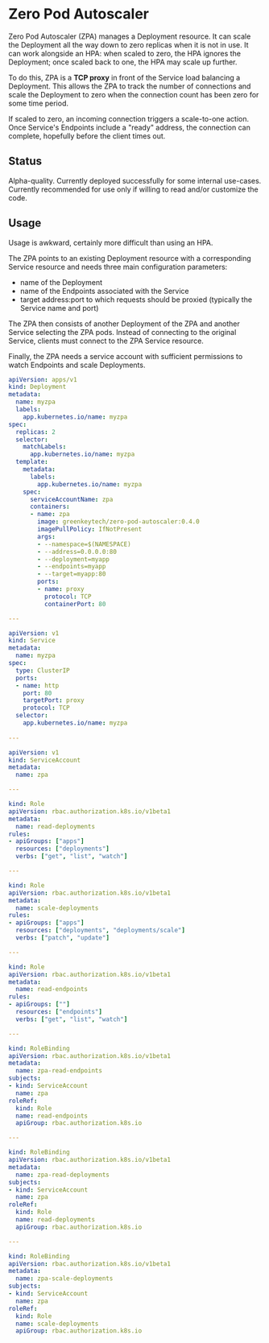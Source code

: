 # Zero Pod Autoscaler

Zero Pod Autoscaler (ZPA) manages a Deployment resource. It can scale
the Deployment all the way down to zero replicas when it is not in
use. It can work alongside an HPA: when scaled to zero, the HPA
ignores the Deployment; once scaled back to one, the HPA may scale up
further.

To do this, ZPA is a **TCP proxy** in front of the Service load
balancing a Deployment. This allows the ZPA to track the number of
connections and scale the Deployment to zero when the connection count
has been zero for some time period.

If scaled to zero, an incoming connection triggers a scale-to-one
action. Once Service's Endpoints include a "ready" address, the
connection can complete, hopefully before the client times out.

## Status

Alpha-quality. Currently deployed successfully for some internal
use-cases. Currently recommended for use only if willing to read
and/or customize the code.

## Usage

Usage is awkward, certainly more difficult than using an HPA.

The ZPA points to an existing Deployment resource with a corresponding
Service resource and needs three main configuration parameters:

- name of the Deployment
- name of the Endpoints associated with the Service
- target address:port to which requests should be proxied (typically
  the Service name and port)

The ZPA then consists of another Deployment of the ZPA and another
Service selecting the ZPA pods. Instead of connecting to the original
Service, clients must connect to the ZPA Service resource.

Finally, the ZPA needs a service account with sufficient permissions
to watch Endpoints and scale Deployments.

``` yaml
apiVersion: apps/v1
kind: Deployment
metadata:
  name: myzpa
  labels:
    app.kubernetes.io/name: myzpa
spec:
  replicas: 2
  selector:
    matchLabels:
      app.kubernetes.io/name: myzpa
  template:
    metadata:
      labels:
        app.kubernetes.io/name: myzpa
    spec:
      serviceAccountName: zpa
      containers:
      - name: zpa
        image: greenkeytech/zero-pod-autoscaler:0.4.0
        imagePullPolicy: IfNotPresent
        args:
        - --namespace=$(NAMESPACE)
        - --address=0.0.0.0:80
        - --deployment=myapp
        - --endpoints=myapp
        - --target=myapp:80
        ports:
        - name: proxy
          protocol: TCP
          containerPort: 80

---

apiVersion: v1
kind: Service
metadata:
  name: myzpa
spec:
  type: ClusterIP
  ports:
  - name: http
    port: 80
    targetPort: proxy
    protocol: TCP
  selector:
    app.kubernetes.io/name: myzpa
    
---

apiVersion: v1
kind: ServiceAccount
metadata:
  name: zpa

---

kind: Role
apiVersion: rbac.authorization.k8s.io/v1beta1
metadata:
  name: read-deployments
rules:
- apiGroups: ["apps"]
  resources: ["deployments"]
  verbs: ["get", "list", "watch"]

---

kind: Role
apiVersion: rbac.authorization.k8s.io/v1beta1
metadata:
  name: scale-deployments
rules:
- apiGroups: ["apps"]
  resources: ["deployments", "deployments/scale"]
  verbs: ["patch", "update"]

---

kind: Role
apiVersion: rbac.authorization.k8s.io/v1beta1
metadata:
  name: read-endpoints
rules:
- apiGroups: [""]
  resources: ["endpoints"]
  verbs: ["get", "list", "watch"]

---

kind: RoleBinding
apiVersion: rbac.authorization.k8s.io/v1beta1
metadata:
  name: zpa-read-endpoints
subjects:
- kind: ServiceAccount
  name: zpa
roleRef:
  kind: Role
  name: read-endpoints
  apiGroup: rbac.authorization.k8s.io

---

kind: RoleBinding
apiVersion: rbac.authorization.k8s.io/v1beta1
metadata:
  name: zpa-read-deployments
subjects:
- kind: ServiceAccount
  name: zpa
roleRef:
  kind: Role
  name: read-deployments
  apiGroup: rbac.authorization.k8s.io

---

kind: RoleBinding
apiVersion: rbac.authorization.k8s.io/v1beta1
metadata:
  name: zpa-scale-deployments
subjects:
- kind: ServiceAccount
  name: zpa
roleRef:
  kind: Role
  name: scale-deployments
  apiGroup: rbac.authorization.k8s.io
```
